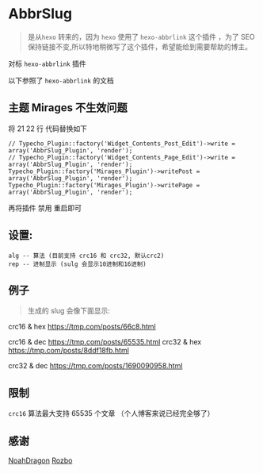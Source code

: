 # AbbrSlug

> 是从`hexo` 转来的，因为 `hexo` 使用了 `hexo-abbrlink` 这个插件 ，为了 SEO 保持链接不变,所以特地稍微写了这个插件，希望能给到需要帮助的博主。

对标 `hexo-abbrlink` 插件  

以下参照了 `hexo-abbrlink` 的文档

## 主题 Mirages 不生效问题

将 21 22 行 代码替换如下
```
// Typecho_Plugin::factory('Widget_Contents_Post_Edit')->write = array('AbbrSlug_Plugin', 'render');
// Typecho_Plugin::factory('Widget_Contents_Page_Edit')->write = array('AbbrSlug_Plugin', 'render');
Typecho_Plugin::factory('Mirages_Plugin')->writePost = array('AbbrSlug_Plugin', 'render');
Typecho_Plugin::factory('Mirages_Plugin')->writePage = array('AbbrSlug_Plugin', 'render');
```

再将插件 禁用 重启即可 

## 设置:

```
alg -- 算法 (目前支持 crc16 和 crc32, 默认crc2)
rep -- 进制显示 (sulg 会显示10进制和16进制)
```

## 例子

> 生成的 slug 会像下面显示:

crc16 & hex
https://tmp.com/posts/66c8.html

crc16 & dec
https://tmp.com/posts/65535.html
crc32 & hex
https://tmp.com/posts/8ddf18fb.html

crc32 & dec
https://tmp.com/posts/1690090958.html

## 限制

`crc16` 算法最大支持 65535 个文章 （个人博客来说已经完全够了）

## 感谢

[NoahDragon](https://github.com/NoahDragon)
[Rozbo](https://github.com/Rozbo)
